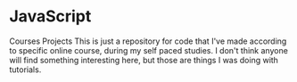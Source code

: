 # JavaScript
Courses Projects
This is just a repository for code that I've made according to
specific online course, during my self paced studies. I don't think anyone
will find something interesting here, but those are things I was doing 
with tutorials.
